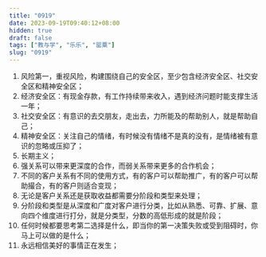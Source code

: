 ```yaml
---
title: "0919"
date: 2023-09-19T09:40:12+08:00
hidden: true
draft: false
tags: ["教与学", "乐乐", "罂粟"]
slug: "0919"
---
```


1. 风险第一，重视风险，构建围绕自己的安全区，至少包含经济安全区、社交安全区和精神安全区；
2. 经济安全区：有现金存款，有工作持续带来收入，遇到经济问题时能支撑生活一年；
3. 社交安全区：有意识的去交朋友，走出去，力所能及的帮助别人，就是帮助自己；
4. 精神安全区：关注自己的情绪，有时候没有情绪不是真的没有，是情绪被有意识的忽略或压抑了；
5. 长期主义；
6. 强关系可以带来更深度的合作，而弱关系带来更多的合作机会；
7. 不同的客户关系有不同的使用方式，有的客户可以帮助推广，有的客户可以帮助撮合，有的客户则适合变现；
8. 无论是客户关系还是获取收益都需要分阶段和类型来处理；
9. 分阶段和类型是从深度和广度对客户进行分类，比如从熟悉、可靠、扩展、意向四个维度进行打分，就是分类型，分数的高低形成的就是阶段；
10. 任何时候都要思考第二选择是什么，即当你的第一决策失败或受到阻碍时，你马上可以做的是什么；
11. 永远相信美好的事情正在发生；